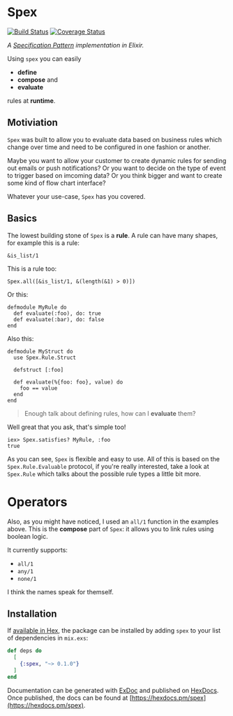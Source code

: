 # Spex
[![Build Status](https://travis-ci.org/Zeeker/spex.svg?branch=master)](https://travis-ci.org/Zeeker/spex)
[![Coverage Status](https://coveralls.io/repos/github/Zeeker/spex/badge.svg?branch=master)](https://coveralls.io/github/Zeeker/spex?branch=master)

*A [Specification Pattern](https://en.wikipedia.org/wiki/Specification_pattern) implementation in Elixir.*

Using `spex` you can easily

- __define__
- __compose__ and
- __evaluate__

rules at __runtime__.

## Motiviation

`Spex` was built to allow you to evaluate data based on business rules which change over time and need to be configured in one fashion or another.

Maybe you want to allow your customer to create dynamic rules for sending out emails or push notifications? Or you want to decide on the type of event to trigger based on imcoming data? Or you think bigger and want to create some kind of flow chart interface?

Whatever your use-case, `Spex` has you covered.

## Basics

The lowest building stone of `Spex` is a __rule__. A rule can
have many shapes, for example this is a rule:

    &is_list/1

This is a rule too:

    Spex.all([&is_list/1, &(length(&1) > 0)])

Or this:

    defmodule MyRule do
      def evaluate(:foo), do: true
      def evaluate(:bar), do: false
    end

Also this:

    defmodule MyStruct do
      use Spex.Rule.Struct

      defstruct [:foo]

      def evaluate(%{foo: foo}, value) do
        foo == value
      end
    end

> Enough talk about defining rules, how can I __evaluate__ them?

Well great that you ask, that's simple too!

    iex> Spex.satisfies? MyRule, :foo
    true

As you can see, `Spex` is flexible and easy to use. All of this is based on
the `Spex.Rule.Evaluable` protocol, if you're really interested, take a look
at `Spex.Rule` which talks about the possible rule types a little bit more.

# Operators

Also, as you might have noticed, I used an `all/1` function in the examples
above. This is the __compose__ part of `Spex`: it allows you to link rules
using boolean logic.

It currently supports:

- `all/1`
- `any/1`
- `none/1`

I think the names speak for themself.

## Installation

If [available in Hex](https://hex.pm/docs/publish), the package can be installed
by adding `spex` to your list of dependencies in `mix.exs`:

```elixir
def deps do
  [
    {:spex, "~> 0.1.0"}
  ]
end
```

Documentation can be generated with [ExDoc](https://github.com/elixir-lang/ex_doc)
and published on [HexDocs](https://hexdocs.pm). Once published, the docs can
be found at [https://hexdocs.pm/spex](https://hexdocs.pm/spex).
